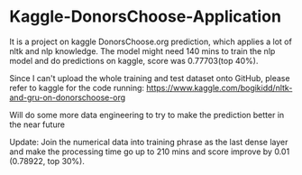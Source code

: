 # Kaggle-DonorsChoose-Application
It is a project on kaggle DonorsChoose.org prediction, which applies a lot of nltk and nlp knowledge.
The model might need 140 mins to train the nlp model and do predictions on kaggle, score was 0.77703(top 40%).

Since I can't upload the whole training and test dataset onto GitHub, please refer to kaggle for the code running: https://www.kaggle.com/bogikidd/nltk-and-gru-on-donorschoose-org

Will do some more data engineering to try to make the prediction better in the near future

Update: Join the numerical data into training phrase as the last dense layer and make the processing time go up to 210 mins and score improve by 0.01 (0.78922, top 30%).
